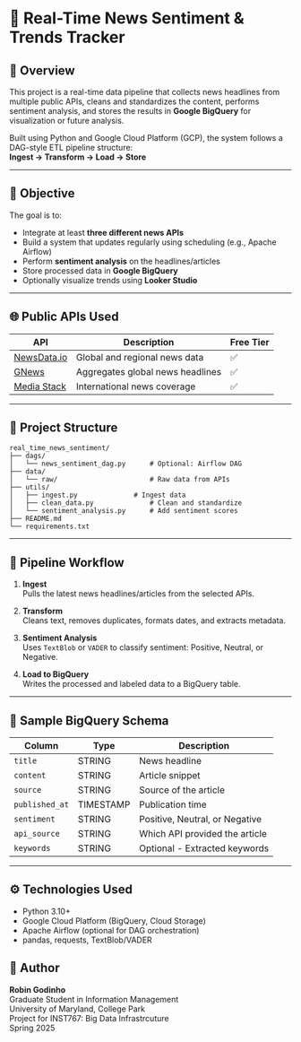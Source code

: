 
# 📰 Real-Time News Sentiment & Trends Tracker

## 📘 Overview

This project is a real-time data pipeline that collects news headlines from multiple public APIs, cleans and standardizes the content, performs sentiment analysis, and stores the results in **Google BigQuery** for visualization or future analysis.

Built using Python and Google Cloud Platform (GCP), the system follows a DAG-style ETL pipeline structure:  
**Ingest → Transform → Load → Store**

---

## 🎯 Objective

The goal is to:
- Integrate at least **three different news APIs**
- Build a system that updates regularly using scheduling (e.g., Apache Airflow)
- Perform **sentiment analysis** on the headlines/articles
- Store processed data in **Google BigQuery**
- Optionally visualize trends using **Looker Studio**

---

## 🌐 Public APIs Used

| API          | Description                                  | Free Tier |
|--------------|----------------------------------------------|-----------|
| [NewsData.io](https://newsdata.io/) | Global and regional news data              | ✅ |
| [GNews](https://gnews.io/)          | Aggregates global news headlines           | ✅ |
| [Media Stack](https://mediastack.com/) | International news coverage| ✅ |

---

## 🧱 Project Structure

```
real_time_news_sentiment/
├── dags/
│   └── news_sentiment_dag.py      # Optional: Airflow DAG
├── data/
│   └── raw/                       # Raw data from APIs
├── utils/
│   ├── ingest.py              # Ingest data
│   ├── clean_data.py              # Clean and standardize
│   └── sentiment_analysis.py      # Add sentiment scores
├── README.md
└── requirements.txt
```

---

## 🔁 Pipeline Workflow

1. **Ingest**  
   Pulls the latest news headlines/articles from the selected APIs.

2. **Transform**  
   Cleans text, removes duplicates, formats dates, and extracts metadata.

3. **Sentiment Analysis**  
   Uses `TextBlob` or `VADER` to classify sentiment: Positive, Neutral, or Negative.

4. **Load to BigQuery**  
   Writes the processed and labeled data to a BigQuery table.

---

## 🧪 Sample BigQuery Schema

| Column         | Type      | Description                          |
|----------------|-----------|--------------------------------------|
| `title`        | STRING    | News headline                        |
| `content`      | STRING    | Article snippet                      |
| `source`       | STRING    | Source of the article                |
| `published_at` | TIMESTAMP | Publication time                     |
| `sentiment`    | STRING    | Positive, Neutral, or Negative       |
| `api_source`   | STRING    | Which API provided the article       |
| `keywords`     | STRING    | Optional - Extracted keywords        |

---

## ⚙️ Technologies Used

- Python 3.10+
- Google Cloud Platform (BigQuery, Cloud Storage)
- Apache Airflow (optional for DAG orchestration)
- pandas, requests, TextBlob/VADER


## 🙌 Author

**Robin Godinho**  
Graduate Student in Information Management  
University of Maryland, College Park  
Project for INST767: Big Data Infrastrcuture  
Spring 2025
